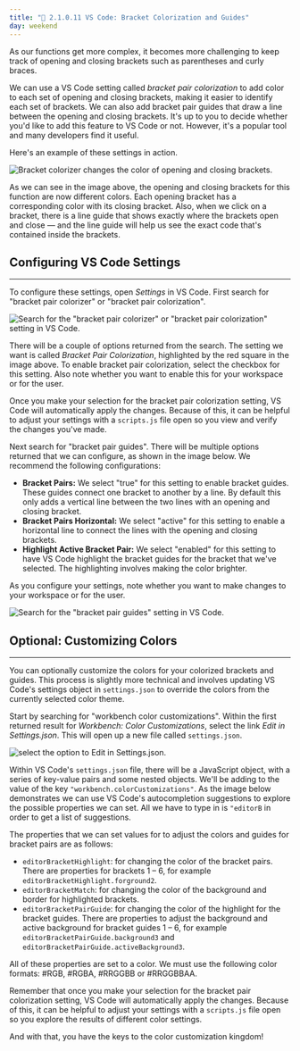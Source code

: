 ```yaml
---
title: "📓 2.1.0.11 VS Code: Bracket Colorization and Guides"
day: weekend
---
```


As our functions get more complex, it becomes more challenging to keep track of opening and closing brackets such as parentheses and curly braces.

We can use a VS Code setting called _bracket pair colorization_ to add color to each set of opening and closing brackets, making it easier to identify each set of brackets. We can also add bracket pair guides that draw a line between the opening and closing brackets. It's up to you to decide whether you'd like to add this feature to VS Code or not. However, it's a popular tool and many developers find it useful.

Here's an example of these settings in action.

![Bracket colorizer changes the color of opening and closing brackets.](https://learnhowtoprogram.s3.us-west-2.amazonaws.com/Intermediate+JavaScript/Object-Oriented-JavaScript-2020/bracket-colorizer.png)

As we can see in the image above, the opening and closing brackets for this function are now different colors. Each opening bracket has a corresponding color with its closing bracket. Also, when we click on a bracket, there is a line guide that shows exactly where the brackets open and close — and the line guide will help us see the exact code that's contained inside the brackets.

## Configuring VS Code Settings
---

To configure these settings, open _Settings_ in VS Code. First search for "bracket pair colorizer" or "bracket pair colorization".

![Search for the "bracket pair colorizer" or "bracket pair colorization" setting in VS Code.](https://learnhowtoprogram.s3.us-west-2.amazonaws.com/Intermediate+JavaScript/Object-Oriented-JavaScript-2020/bracket-colorizer-vscode-setting.png)

There will be a couple of options returned from the search. The setting we want is called _Bracket Pair Colorization_, highlighted by the red square in the image above. To enable bracket pair colorization, select the checkbox for this setting. Also note whether you want to enable this for your workspace or for the user. 

Once you make your selection for the bracket pair colorization setting, VS Code will automatically apply the changes. Because of this, it can be helpful to adjust your settings with a `scripts.js` file open so you view and verify the changes you've made.

Next search for "bracket pair guides". There will be multiple options returned that we can configure, as shown in the image below. We recommend the following configurations:

* **Bracket Pairs:** We select "true" for this setting to enable bracket guides. These guides connect one bracket to another by a line. By default this only adds a vertical line between the two lines with an opening and closing bracket. 
* **Bracket Pairs Horizontal:** We select "active" for this setting to enable a horizontal line to connect the lines with the opening and closing brackets.
* **Highlight Active Bracket Pair:** We select "enabled" for this setting to have VS Code highlight the bracket guides for the bracket that we've selected. The highlighting involves making the color brighter.

As you configure your settings, note whether you want to make changes to your workspace or for the user.

![Search for the "bracket pair guides" setting in VS Code.](https://learnhowtoprogram.s3.us-west-2.amazonaws.com/Intermediate+JavaScript/Object-Oriented-JavaScript-2020/setting-bracket-guides.png)

## Optional: Customizing Colors
----

You can optionally customize the colors for your colorized brackets and guides. This process is slightly more technical and involves updating VS Code's settings object in `settings.json` to override the colors from the currently selected color theme. 

Start by searching for "workbench color customizations". Within the first returned result for _Workbench: Color Customizations_, select the link _Edit in Settings.json_. This will open up a new file called `settings.json`.

![select the option to _Edit in Settings.json_.](https://learnhowtoprogram.s3.us-west-2.amazonaws.com/Intermediate+JavaScript/Object-Oriented-JavaScript-2020/edit-bracket-colors.png)

Within VS Code's `settings.json` file, there will be a JavaScript object, with a series of key-value pairs and some nested objects. We'll be adding to the value of the key `"workbench.colorCustomizations"`. As the image below demonstrates we can use VS Code's autocompletion suggestions to explore the possible properties we can set. All we have to type in is `"editorB` in order to get a list of suggestions. 

The properties that we can set values for to adjust the colors and guides for bracket pairs are as follows:

* `editorBracketHighlight`: for changing the color of the bracket pairs. There are properties for brackets 1 – 6, for example `editorBracketHighlight.forground2`. 
* `editorBracketMatch`: for changing the color of the background and border for highlighted brackets. 
* `editorBracketPairGuide`: for changing the color of the highlight for the bracket guides. There are properties to adjust the background and active background for bracket guides 1 – 6, for example `editorBracketPairGuide.background3` and `editorBracketPairGuide.activeBackground3`. 

All of these properties are set to a color. We must use the following color formats: #RGB, #RGBA, #RRGGBB or #RRGGBBAA.

Remember that once you make your selection for the bracket pair colorization setting, VS Code will automatically apply the changes. Because of this, it can be helpful to adjust your settings with a `scripts.js` file open so you explore the results of different color settings.

And with that, you have the keys to the color customization kingdom! 
